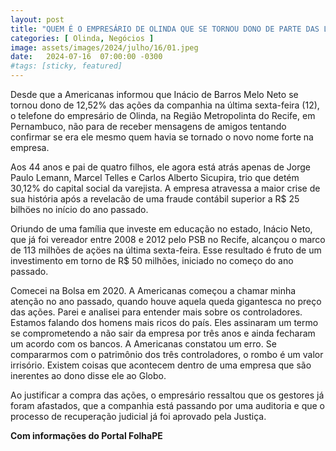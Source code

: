 ```yaml
---
layout: post
title: "QUEM É O EMPRESÁRIO DE OLINDA QUE SE TORNOU DONO DE PARTE DAS LOJAS AMERICANAS?"
categories: [ Olinda, Negócios ]
image: assets/images/2024/julho/16/01.jpeg
date:   2024-07-16  07:00:00 -0300
#tags: [sticky, featured]
---
```

Desde que a Americanas informou que Inácio de Barros Melo Neto se tornou dono de 12,52% das ações da companhia na última sexta-feira (12), o telefone do empresário de Olinda, na Região Metropolinta do Recife, em Pernambuco, não para de receber mensagens de amigos tentando confirmar se era ele mesmo quem havia se tornado o novo nome forte na empresa. 

Aos 44 anos e pai de quatro filhos, ele agora está atrás apenas de Jorge Paulo Lemann, Marcel Telles e Carlos Alberto Sicupira, trio que detém 30,12% do capital social da varejista. A empresa atravessa a maior crise de sua história após a revelacão de uma fraude contábil superior a R$ 25 bilhöes no início do ano passado.

Oriundo de uma família que investe em educação no estado, Inácio Neto, que já foi vereador entre 2008 e 2012 pelo PSB no Recife, alcançou o marco de 113 milhões de açöes na última sexta-feira. Esse resultado é fruto de um investimento em torno de R$ 50 milhões, iniciado no começo do ano passado.

Comecei na Bolsa em 2020. A Americanas começou a chamar minha atenção no ano passado, quando houve aquela queda gigantesca no preço das ações. Parei e analisei para entender mais sobre os controladores. Estamos falando dos homens mais ricos do país. Eles assinaram um termo se comprometendo a não sair da empresa por três anos e ainda fecharam um acordo com os bancos. A Americanas constatou um erro. Se compararmos com o patrimônio dos três controladores, o rombo é um valor irrisório. Existem coisas que acontecem dentro de uma empresa que são inerentes ao dono disse ele ao Globo.

Ao justificar a compra das ações, o empresário ressaltou que os gestores já foram afastados, que a companhia está passando por uma auditoria e que o processo de recuperação judicial já foi aprovado pela Justiça.

**Com informações do Portal FolhaPE**
